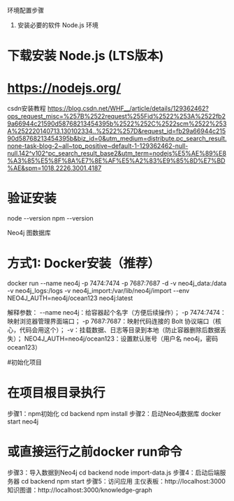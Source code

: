环境配置步骤
1. 安装必要的软件
Node.js 环境
# 下载安装 Node.js (LTS版本)
# https://nodejs.org/

csdn安装教程
https://blog.csdn.net/WHF__/article/details/129362462?ops_request_misc=%257B%2522request%255Fid%2522%253A%2522fb29a66944c21590d58768213454395b%2522%252C%2522scm%2522%253A%252220140713.130102334..%2522%257D&request_id=fb29a66944c21590d58768213454395b&biz_id=0&utm_medium=distribute.pc_search_result.none-task-blog-2~all~top_positive~default-1-129362462-null-null.142^v102^pc_search_result_base2&utm_term=nodejs%E5%AE%89%E8%A3%85%E5%8F%8A%E7%8E%AF%E5%A2%83%E9%85%8D%E7%BD%AE&spm=1018.2226.3001.4187
# 验证安装
node --version
npm --version

Neo4j 图数据库
# 方式1: Docker安装（推荐）
docker run --name neo4j -p 7474:7474 -p 7687:7687 -d -v neo4j_data:/data -v neo4j_logs:/logs -v neo4j_import:/var/lib/neo4j/import --env NEO4J_AUTH=neo4j/ocean123 neo4j:latest

解释参数：
--name neo4j：给容器起个名字（方便后续操作）；
-p 7474:7474：映射浏览器管理界面端口；
-p 7687:7687：映射代码连接的 Bolt 协议端口（核心，代码会用这个）；
-v：挂载数据、日志等目录到本地（防止容器删除后数据丢失）；
NEO4J_AUTH=neo4j/ocean123：设置默认账号（用户名 neo4j，密码 ocean123）

#初始化项目
# 在项目根目录执行
步骤1：npm初始化
cd backend
npm install
步骤2：启动Neo4j数据库
docker start neo4j
# 或直接运行之前docker run命令
步骤3：导入数据到Neo4j
cd backend
node import-data.js
步骤4：启动后端服务器
cd backend
npm start
步骤5：访问应用
主仪表板：http://localhost:3000
知识图谱：http://localhost:3000/knowledge-graph
